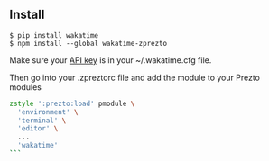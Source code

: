 ## Install

```
$ pip install wakatime
$ npm install --global wakatime-zprezto
```

Make sure your [API key](https://wakatime.com/settings/api-key) is in your ~/.wakatime.cfg file.

Then go into your .zpreztorc file and add the module to your Prezto modules

````zsh
zstyle ':prezto:load' pmodule \
  'environment' \
  'terminal' \
  'editor' \
  ...
  'wakatime'
```
````
